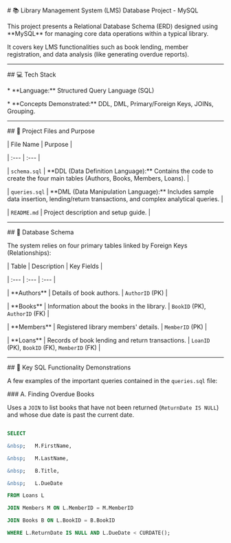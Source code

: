 \# 📚 Library Management System (LMS) Database Project - MySQL



This project presents a Relational Database Schema (ERD) designed using \*\*MySQL\*\* for managing core data operations within a typical library.



It covers key LMS functionalities such as book lending, member registration, and data analysis (like generating overdue reports).



---



\## 💻 Tech Stack



\* \*\*Language:\*\* Structured Query Language (SQL)

\* \*\*Concepts Demonstrated:\*\* DDL, DML, Primary/Foreign Keys, JOINs, Grouping.



---



\## 📁 Project Files and Purpose



| File Name | Purpose |

| :--- | :--- |

| `schema.sql` | \*\*DDL (Data Definition Language):\*\* Contains the code to create the four main tables (Authors, Books, Members, Loans). |

| `queries.sql` | \*\*DML (Data Manipulation Language):\*\* Includes sample data insertion, lending/return transactions, and complex analytical queries. |

| `README.md` | Project description and setup guide. |



---



\## 💾 Database Schema



The system relies on four primary tables linked by Foreign Keys (Relationships):



| Table | Description | Key Fields |

| :--- | :--- | :--- |

| \*\*Authors\*\* | Details of book authors. | `AuthorID` (PK) |

| \*\*Books\*\* | Information about the books in the library. | `BookID` (PK), `AuthorID` (FK) |

| \*\*Members\*\* | Registered library members' details. | `MemberID` (PK) |

| \*\*Loans\*\* | Records of book lending and return transactions. | `LoanID` (PK), `BookID` (FK), `MemberID` (FK) |



---





\## 🎯 Key SQL Functionality Demonstrations



A few examples of the important queries contained in the `queries.sql` file:



\### A. Finding Overdue Books



Uses a `JOIN` to list books that have not been returned (`ReturnDate IS NULL`) and whose due date is past the current date.



```sql

SELECT 

&nbsp;   M.FirstName, 

&nbsp;   M.LastName, 

&nbsp;   B.Title, 

&nbsp;   L.DueDate

FROM Loans L

JOIN Members M ON L.MemberID = M.MemberID

JOIN Books B ON L.BookID = B.BookID

WHERE L.ReturnDate IS NULL AND L.DueDate < CURDATE();

